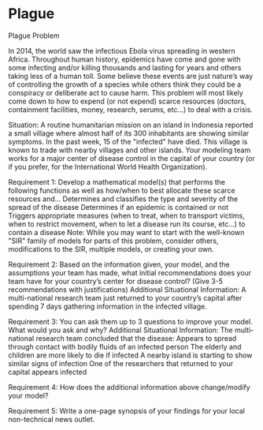# Plague
Plague
	Problem	 
 	
In 2014, the world saw the infectious Ebola virus spreading in western Africa. Throughout human history, epidemics have come and gone with some infecting and/or killing thousands and lasting for years and others taking less of a human toll. Some believe these events are just nature’s way of controlling the growth of a species while others think they could be a conspiracy or deliberate act to cause harm. This problem will most likely come down to how to expend (or not expend) scarce resources (doctors, containment facilities, money, research, serums, etc...) to deal with a crisis.

Situation: A routine humanitarian mission on an island in Indonesia reported a small village where almost half of its 300 inhabitants are showing similar symptoms. In the past week, 15 of the "infected" have died. This village is known to trade with nearby villages and other islands. Your modeling team works for a major center of disease control in the capital of your country (or if you prefer, for the International World Health Organization).

Requirement 1: Develop a mathematical model(s) that performs the following functions as well as how/when to best allocate these scarce resources and...
Determines and classifies the type and severity of the spread of the disease
Determines if an epidemic is contained or not
Triggers appropriate measures (when to treat, when to transport victims, when to restrict movement, when to let a disease run its course, etc...) to contain a disease Note: While you may want to start with the well-known "SIR" family of models for parts of this problem, consider others, modifications to the SIR, multiple models, or creating your own.

Requirement 2: Based on the information given, your model, and the assumptions your team has made, what initial recommendations does your team have for your country’s center for disease control? (Give 3-5 recommendations with justifications)
Additional Situational Information: A multi-national research team just returned to your country’s capital after spending 7 days gathering information in the infected village.

Requirement 3: You can ask them up to 3 questions to improve your model. What would you ask and why?
Additional Situational Information: The multi-national research team concluded that the disease:
Appears to spread through contact with bodily fluids of an infected person
The elderly and children are more likely to die if infected
A nearby island is starting to show similar signs of infection
One of the researchers that returned to your capital appears infected

Requirement 4: How does the additional information above change/modify your model?

Requirement 5: Write a one-page synopsis of your findings for your local non-technical news outlet.
